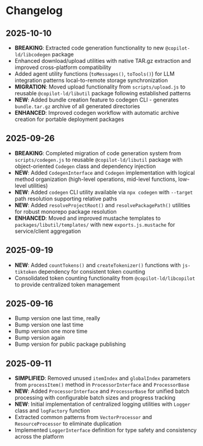# Changelog

## 2025-10-10

- **BREAKING**: Extracted code generation functionality to new
  `@copilot-ld/libcodegen` package
- Enhanced download/upload utilities with native TAR.gz extraction and improved
  cross-platform compatibility
- Added agent utility functions (`toMessages()`, `toTools()`) for LLM
  integration patterns local-to-remote storage synchronization
- **MIGRATION**: Moved upload functionality from `scripts/upload.js` to reusable
  `@copilot-ld/libutil` package following established patterns
- **NEW**: Added bundle creation feature to codegen CLI - generates
  `bundle.tar.gz` archive of all generated directories
- **ENHANCED**: Improved codegen workflow with automatic archive creation for
  portable deployment packages

## 2025-09-26

- **BREAKING**: Completed migration of code generation system from
  `scripts/codegen.js` to reusable `@copilot-ld/libutil` package with
  object-oriented `Codegen` class and dependency injection
- **NEW**: Added `CodegenInterface` and `Codegen` implementation with logical
  method organization (high-level operations, mid-level functions, low-level
  utilities)
- **NEW**: Added `codegen` CLI utility available via `npx codegen` with
  `--target` path resolution supporting relative paths
- **NEW**: Added `resolveProjectRoot()` and `resolvePackagePath()` utilities for
  robust monorepo package resolution
- **ENHANCED**: Moved and improved mustache templates to
  `packages/libutil/templates/` with new `exports.js.mustache` for
  service/client aggregation

## 2025-09-19

- **NEW**: Added `countTokens()` and `createTokenizer()` functions with
  `js-tiktoken` dependency for consistent token counting
- Consolidated token counting functionality from `@copilot-ld/libcopilot` to
  provide centralized token management

## 2025-09-16

- Bump version one last time, really
- Bump version one last time
- Bump version one more time
- Bump version again
- Bump version for public package publishing

## 2025-09-11

- **SIMPLIFIED**: Removed unused `itemIndex` and `globalIndex` parameters from
  `processItem()` method in `ProcessorInterface` and `ProcessorBase`
- **NEW**: Added `ProcessorInterface` and `ProcessorBase` for unified batch
  processing with configurable batch sizes and progress tracking
- **NEW**: Initial implementation of centralized logging utilities with `Logger`
  class and `logFactory` function
- Extracted common patterns from `VectorProcessor` and `ResourceProcessor` to
  eliminate duplication
- Implemented `LoggerInterface` definition for type safety and consistency
  across the platform
